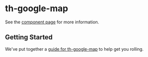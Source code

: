 th-google-map
================

See the [component page](http://sepans.github.io/th-google-map) for more information.

## Getting Started

We've put together a [guide for th-google-map](http://www.polymer-project.org/docs/start/reusableelements.html) to help get you rolling.
